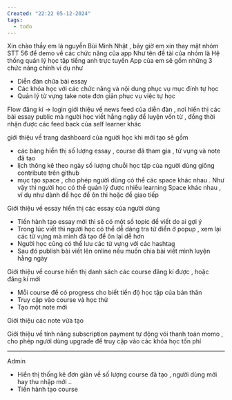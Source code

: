 ```yaml
---
Created: "22:22 05-12-2024"
tags:
  - todo
---
```


Xin chào thầy em là nguyễn Bùi Minh Nhật , bây giờ em xin thay mặt nhóm STT 56 để demo về các chức năng của app 
Như tên đề tài của nhóm là Hệ thống quản lý học tập tiếng anh trực tuyến 
App của em sẽ gồm những 3 chức năng chính ví dụ như 
- Diễn đàn chữa bài essay
- Các khóa học với các chức năng và nội dung phục vụ mục đính tự học 
- Quản lý từ vựng take note đơn giản phục vụ việc tự học 

Flow đăng kí -> login
giới thiệu về news feed của diễn đàn , nơi hiển thị các bài essay public mà người học viết hằng ngày để luyện vốn từ , đồng thời nhận được các feed back của self learner khác 

giới thiệu về trang dashboard của người học khi mới tạo sẽ gồm 
- các bảng hiển thị số lượng essay , course đã tham gia , từ vụng và note đã tạo
- lịch thông kê theo ngày số lượng chuỗi học tập của người dùng giông contribute trên github
- mục tạo space , cho phép người dùng có thể các space khác nhau . Như vậy thi người học có thể quản lý được nhiều learning Space khác nhau , ví dụ như dành để học để ôn thi hoặc để giao tiếp

Giới thiệu về essay hiển thị các essay của người dùng
- Tiến hành tạo essay mới thì sẽ có một số topic để viết do ai gợi ý 
- Trong lúc viết thì người học có thể dễ dàng tra từ điển ở popup , xem lại các từ vựng mà mình đã tạo để ôn lại dễ hơn 
- Người học cũng có thể lưu các từ vựng với các hashtag
- Sau đó publish bài viết lên online nếu muốn chia bài viết mình luyện hằng ngày

Giới thiệu về course hiển thị danh sách các course đăng kí được , hoặc đăng kí mới
- Mỗi course đề có progress cho biết tiến độ học tập của bản thân
- Truy cập vào course và học thử
- Tạo một note mới

Giới thiệu các note vừa tạo


Giới thiệu về tính năng subscription payment tự động vói thanh toán momo , cho phép người dùng upgrade để truy cập vào các khóa học tốn phí

---
Admin 
- Hiển thị thống kê đơn giản về số lượng course  đã tạo , người dùng mới hay thu nhập mới ..
- Tiến hành tạo course 
